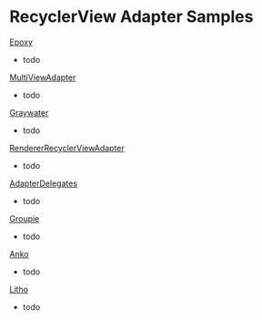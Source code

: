 # RecyclerView Adapter Samples

[Epoxy](https://github.com/airbnb/epoxy)
- todo

[MultiViewAdapter](https://github.com/DevAhamed/MultiViewAdapter)
- todo

[Graywater](https://github.com/tumblr/Graywater)
- todo

[RendererRecyclerViewAdapter](https://github.com/vivchar/RendererRecyclerViewAdapter)
- todo

[AdapterDelegates](https://github.com/sockeqwe/AdapterDelegates)
- todo

[Groupie](https://github.com/lisawray/groupie)
- todo

[Anko](https://github.com/Kotlin/anko)
- todo

[Litho](https://github.com/facebook/litho)
- todo
